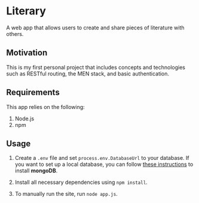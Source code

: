 # Literary
A web app that allows users to create and share pieces of literature with others.

## Motivation
This is my first personal project that includes concepts and technologies such as RESTful routing, the MEN stack, and basic authentication.

## Requirements
This app relies on the following:

1. Node.js
2. npm

## Usage
1. Create a `.env` file and set `process.env.DatabaseUrl` to your database. If you want to set up a local database, you can follow [these instructions](https://docs.mongodb.com/manual/administration/install-community/) to install **mongoDB**.

2. Install all necessary dependencies using `npm install`.

3. To manually run the site, run `node app.js`.

